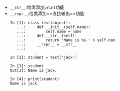 - `__str__`:给类添加`print`功能
- `__repr__`:给类添加==直接输出==功能
	```
	In [1]: class test(object):
	   ...:     def __init__(self,name):
	   ...:         self.name = name
	   ...:     def __str__(self):
	   ...:         return 'Name is %s.' % self.nam
	   ...:     __repr__ = __str__
	   ...:

	In [2]: student = test('jack')

	In [3]: student
	Out[3]: Name is jack.

	In [4]: print(student)
	Name is jack.
	```
